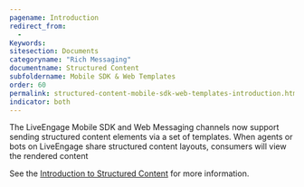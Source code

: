 ```yaml
---
pagename: Introduction
redirect_from:
  - 
Keywords:
sitesection: Documents
categoryname: "Rich Messaging"
documentname: Structured Content
subfoldername: Mobile SDK & Web Templates
order: 60
permalink: structured-content-mobile-sdk-web-templates-introduction.html
indicator: both
---
```


The LiveEngage Mobile SDK and Web Messaging channels now support sending structured content elements via a set of templates. When agents or bots on LiveEngage share structured content layouts, consumers will view the rendered content

See the [Introduction to Structured Content](structured-content-introduction-to-structured-content.html) for more information.